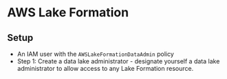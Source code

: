 # AWS Lake Formation
## Setup
- An IAM user with the `AWSLakeFormationDataAdmin` policy
- Step 1: Create a data lake administrator - designate yourself a data lake administrator to allow access to any Lake Formation resource.
<p align="center><img width="603" alt="Screenshot 2023-06-17 at 18 30 26" src="https://github.com/CodexploreRepo/aws/assets/64508435/ec922d02-e91b-453a-89ec-6ec9d5de7f31"></p>


